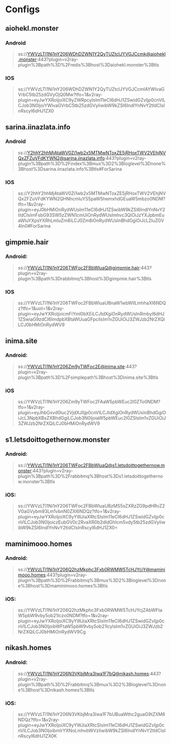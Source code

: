 # Configs

## aiohekl.monster
### Android
> ss://YWVzLTI1Ni1nY206WDhDZWN1Y2QyTUZtclJYVGJCcmk@aiohekl.monster:443?plugin=v2ray-plugin%3Bpath%3D%2Fredis%3Bhost%3Daiohekl.monster%3Btls
### IOS
> ss://YWVzLTI1Ni1nY206WDhDZWN1Y2QyTUZtclJYVGJCcmlAYWlvaGVrbC5tb25zdGVyOjQ0Mw?tfo=1&v2ray-plugin=eyJwYXRoIjoiXC9yZWRpcyIsIm11eCI6dHJ1ZSwidGZvIjp0cnVlLCJob3N0IjoiYWlvaGVrbC5tb25zdGVyIiwibW9kZSI6IndlYnNvY2tldCIsInRscyI6dHJ1ZX0

## sarina.iinazlata.info
### Android
> ss://Y2hhY2hhMjAtaWV0Zi1wb2x5MTMwNToxZE5jRHoxTWV2VEhjNVQxZFZuVFdKYWN2@sarina.iinazlata.info:443?plugin=v2ray-plugin%3Bpath%3D%2Findex%3Bmux%3D2%3Bloglevel%3Dnone%3Bhost%3Dsarina.iinazlata.info%3Btls#ForSarina
### IOS
> ss://Y2hhY2hhMjAtaWV0Zi1wb2x5MTMwNToxZE5jRHoxTWV2VEhjNVQxZFZuVFdKYWN2QHNhcmluYS5paW5hemxhdGEuaW5mbzo0NDM?tfo=1&v2ray-plugin=eyJ0bHMiOnRydWUsIm11eCI6dHJ1ZSwibW9kZSI6IndlYnNvY2tldCIsImFsbG93SW5zZWN1cmUiOnRydWUsImhvc3QiOiJzYXJpbmEuaWluYXpsYXRhLmluZm8iLCJ0Zm8iOnRydWUsInBhdGgiOiJcL2luZGV4In0#ForSarina


## gimpmie.hair
### Android:
> ss://YWVzLTI1Ni1nY206TWFoc2FBbWluaQ@gimpmie.hair:443?plugin=v2ray-plugin%3Bpath%3Drabbitmq%3Bhost%3Dgimpmie.hair%3Btls
### IOS
> ss://YWVzLTI1Ni1nY206TWFoc2FBbWluaUBnaW1wbWllLmhhaXI6NDQz?tfo=1&uot=1&v2ray-plugin=eyJwYXRoIjoicmFiYml0bXEiLCJtdXgiOnRydWUsInRmbyI6dHJ1ZSwiaG9zdCI6ImdpbXBtaWUuaGFpciIsIm1vZGUiOiJ3ZWJzb2NrZXQiLCJ0bHMiOnRydWV9


## inima.site
### Android:
> ss://YWVzLTI1Ni1nY206Zm9yTWFoc2E@inima.site:443?plugin=v2ray-plugin%3Bpath%3D%2Fsimplepath%3Bhost%3Dinima.site%3Btls
### iOS
> ss://YWVzLTI1Ni1nY206Zm9yTWFoc2FAaW5pbWEuc2l0ZTo0NDM?tfo=1&v2ray-plugin=eyJhbGxvd0luc2VjdXJlIjp0cnVlLCJtdXgiOnRydWUsInBhdGgiOiJcL3NpbXBsZXBhdGgiLCJob3N0IjoiaW5pbWEuc2l0ZSIsIm1vZGUiOiJ3ZWJzb2NrZXQiLCJ0bHMiOnRydWV9


 ## s1.letsdoittogethernow.monster
 ### Android: 
 > ss://YWVzLTI1Ni1nY206TWFoc2FBbWluaQ@s1.letsdoittogethernow.monster:443?plugin=v2ray-plugin%3Bpath%3D%2Frabbitmq%3Bhost%3Ds1.letsdoittogethernow.monster%3Btls
 ### iOS: 
 > ss://YWVzLTI1Ni1nY206TWFoc2FBbWluaUBzMS5sZXRzZG9pdHRvZ2V0aGVybm93Lm1vbnN0ZXI6NDQz?tfo=1&v2ray-plugin=eyJwYXRoIjoiXC9yYWJiaXRtcSIsIm11eCI6dHJ1ZSwidGZvIjp0cnVlLCJob3N0IjoiczEubGV0c2RvaXR0b2dldGhlcm5vdy5tb25zdGVyIiwibW9kZSI6IndlYnNvY2tldCIsInRscyI6dHJ1ZX0=

 ## maminimooo.homes
 ### Android: 
 > ss://YWVzLTI1Ni1nY206Q2hzMkphc3Fxb0RWMW5TcHJYcjY@maminimooo.homes:443?plugin=v2ray-plugin%3Bpath%3D%2Frabbitmq%3Bmux%3D2%3Bloglevel%3Dnone%3Bhost%3Dmaminimooo.homes%3Btls
 ### iOS: 
 > ss://YWVzLTI1Ni1nY206Q2hzMkphc3Fxb0RWMW5TcHJYcjZAbWFtaW5pbW9vby5ob21lczo0NDM?tfo=1&v2ray-plugin=eyJwYXRoIjoiXC9yYWJiaXRtcSIsIm11eCI6dHJ1ZSwidGZvIjp0cnVlLCJob3N0IjoibWFtaW5pbW9vby5ob21lcyIsIm1vZGUiOiJ3ZWJzb2NrZXQiLCJ0bHMiOnRydWV9Cg

 ## nikash.homes
 ### Android: 
 > ss://YWVzLTI1Ni1nY206N3VKbjMra3lwa1F7bQ@nikash.homes:443?plugin=v2ray-plugin%3Bpath%3D%2Frabbitmq%3Bmux%3D2%3Bloglevel%3Dnone%3Bhost%3Dnikash.homes%3Btls
 ### iOS: 
 > ss://YWVzLTI1Ni1nY206N3VKbjMra3lwa1F7bUBuaWthc2guaG9tZXM6NDQz?tfo=1&v2ray-plugin=eyJwYXRoIjoiXC9yYWJiaXRtcSIsIm11eCI6dHJ1ZSwidGZvIjp0cnVlLCJob3N0IjoibmlrYXNoLmhvbWVzIiwibW9kZSI6IndlYnNvY2tldCIsInRscyI6dHJ1ZX0K

